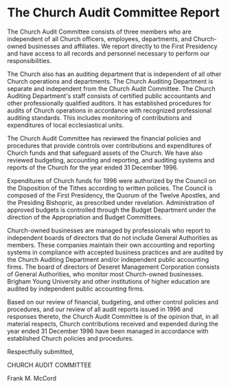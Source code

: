 # The Church Audit Committee Report

The Church Audit Committee consists of three members who are independent of
all Church officers, employees, departments, and Church-owned businesses and
affiliates. We report directly to the First Presidency and have access to all
records and personnel necessary to perform our responsibilities.

The Church also has an auditing department that is independent of all other
Church operations and departments. The Church Auditing Department is separate
and independent from the Church Audit Committee. The Church Auditing
Department's staff consists of certified public accountants and other
professionally qualified auditors. It has established procedures for audits of
Church operations in accordance with recognized professional auditing
standards. This includes monitoring of contributions and expenditures of local
ecclesiastical units.

The Church Audit Committee has reviewed the financial policies and procedures
that provide controls over contributions and expenditures of Church funds and
that safeguard assets of the Church. We have also reviewed budgeting,
accounting and reporting, and auditing systems and reports of the Church for
the year ended 31 December 1996.

Expenditures of Church funds for 1996 were authorized by the Council on the
Disposition of the Tithes according to written policies. The Council is
composed of the First Presidency, the Quorum of the Twelve Apostles, and the
Presiding Bishopric, as prescribed under revelation. Administration of
approved budgets is controlled through the Budget Department under the
direction of the Appropriation and Budget Committees.

Church-owned businesses are managed by professionals who report to independent
boards of directors that do not include General Authorities as members. These
companies maintain their own accounting and reporting systems in compliance
with accepted business practices and are audited by the Church Auditing
Department and/or independent public accounting firms. The board of directors
of Deseret Management Corporation consists of General Authorities, who monitor
most Church-owned businesses. Brigham Young University and other institutions
of higher education are audited by independent public accounting firms.

Based on our review of financial, budgeting, and other control policies and
procedures, and our review of all audit reports issued in 1996 and responses
thereto, the Church Audit Committee is of the opinion that, in all material
respects, Church contributions received and expended during the year ended 31
December 1996 have been managed in accordance with established Church policies
and procedures.

Respectfully submitted,

CHURCH AUDIT COMMITTEE

Frank M. McCord

